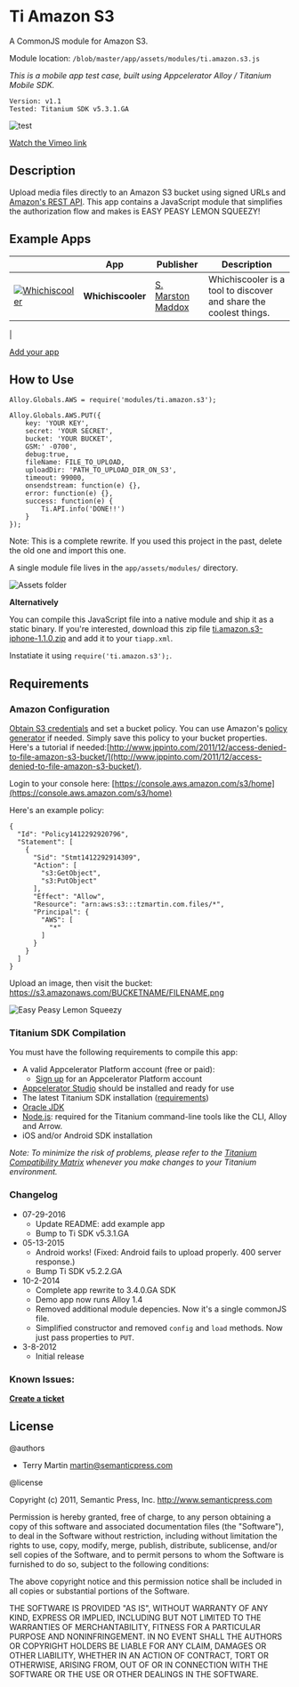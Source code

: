 # Ti Amazon S3

A CommonJS module for Amazon S3.



Module location: `/blob/master/app/assets/modules/ti.amazon.s3.js`

*This is a mobile app test case, built using Appcelerator Alloy / Titanium Mobile SDK.*

```
Version: v1.1
Tested: Titanium SDK v5.3.1.GA
```

![test](https://raw.githubusercontent.com/tzmartin/Ti-Amazon-S3/master/screencast.gif)

[Watch the Vimeo link](http://vimeo.com/107978881)

## Description

Upload media files directly to an Amazon S3 bucket using signed URLs and [Amazon's REST API](http://docs.aws.amazon.com/AmazonS3/latest/dev/RESTAuthentication.html).  This app contains a JavaScript module that simplifies the authorization flow and makes is EASY PEASY LEMON SQUEEZY!

## Example Apps

|   |  App | Publisher  | Description  | 
|---|---|---|---|
|  [![Whichiscooler](http://a3.mzstatic.com/us/r30/Purple20/v4/84/4f/9a/844f9a97-d1af-2bd8-9a38-d2e43f4ed525/icon90x90.png)](https://itunes.apple.com/us/app/whichiscooler/id971389872?mt=8#) |  **Whichiscooler** | [S. Marston Maddox](http://www.whichiscooler.com/)  |  Whichiscooler is a tool to discover and share the coolest things.
 |

[Add your app](https://github.com/tzmartin/Ti-Amazon-S3/issues/new)

## How to Use

    Alloy.Globals.AWS = require('modules/ti.amazon.s3');

    Alloy.Globals.AWS.PUT({
    	key: 'YOUR KEY',
    	secret: 'YOUR SECRET',
		bucket: 'YOUR BUCKET',
		GSM:' -0700',
		debug:true,
		fileName: FILE_TO_UPLOAD,
		uploadDir: 'PATH_TO_UPLOAD_DIR_ON_S3',
		timeout: 99000,
		onsendstream: function(e) {},
		error: function(e) {},
		success: function(e) {
			Ti.API.info('DONE!!')
		}
	});

Note: This is a complete rewrite. If you used this project in the past, delete the old one and import this one.

A single module file lives in the ```app/assets/modules/``` directory.

![Assets folder](https://monosnap.com/image/ytTb2RNWPYd6h5NdfJMUTnPpT0679V.png)

**Alternatively**

You can compile this JavaScript file into a native module and ship it as a static binary.  If you're interested, download this zip file [ti.amazon.s3-iphone-1.1.0.zip](https://raw.githubusercontent.com/tzmartin/Ti-Amazon-S3/master/dist/ti.amazon.s3-iphone-1.1.0.zip) and add it to your ```tiapp.xml```.

Instatiate it using ```require('ti.amazon.s3');```.

## Requirements

### Amazon Configuration

[Obtain S3 credentials](https://aws-portal.amazon.com/gp/aws/developer/account/index.html?action=access-key) and set a bucket policy.  You can use Amazon's [policy generator](http://awspolicygen.s3.amazonaws.com/policygen.html) if needed.  Simply save this policy to your bucket properties.  Here's a tutorial if needed:[http://www.jppinto.com/2011/12/access-denied-to-file-amazon-s3-bucket/](http://www.jppinto.com/2011/12/access-denied-to-file-amazon-s3-bucket/).

Login to your console here: [https://console.aws.amazon.com/s3/home](https://console.aws.amazon.com/s3/home)

Here's an example policy:

```
{
  "Id": "Policy1412292920796",
  "Statement": [
    {
      "Sid": "Stmt1412292914309",
      "Action": [
        "s3:GetObject",
        "s3:PutObject"
      ],
      "Effect": "Allow",
      "Resource": "arn:aws:s3:::tzmartin.com.files/*",
      "Principal": {
        "AWS": [
          "*"
        ]
      }
    }
  ]
}
```

Upload an image, then visit the bucket: https://s3.amazonaws.com/BUCKETNAME/FILENAME.png

![Easy Peasy Lemon Squeezy](https://www.supergaminator.com/Content/images/assets/GameAssets/game_317/game_317_logo_800x364_DEFAULT.png)

### Titanium SDK Compilation

You must have the following requirements to compile this app:

- A valid Appcelerator Platform account (free or paid):
	- [Sign up](http://www.appcelerator.com/signup) for an Appcelerator Platform account
- [Appcelerator Studio](https://platform.appcelerator.com/#/product/studio) should be installed and ready for use
- The latest Titanium SDK installation ([requirements](http://docs.appcelerator.com/platform/latest/#!/guide/Prerequisites))
- [Oracle JDK](http://docs.appcelerator.com/platform/latest/#!/guide/Installing_Oracle_JDK)
- [Node.js](http://docs.appcelerator.com/platform/latest/#!/guide/Installing_Node): required for the Titanium command-line tools like the CLI, Alloy and Arrow.
- iOS and/or Android SDK installation

*Note: To minimize the risk of problems, please refer to the [Titanium Compatibility Matrix](http://docs.appcelerator.com/platform/latest/#!/guide/Titanium_Compatibility_Matrix) whenever you make changes to your Titanium environment.*

### Changelog

- 07-29-2016
  - Update README: add example app
  - Bump to Ti SDK v5.3.1.GA
- 05-13-2015
	- Android works! (Fixed: Android fails to upload properly. 400 server response.)
  - Bump Ti SDK v5.2.2.GA
- 10-2-2014
	- Complete app rewrite to 3.4.0.GA SDK
	- Demo app now runs Alloy 1.4
	- Removed additional module depencies. Now it's a single commonJS file.
	- Simplified constructor and removed ```config``` and ```load``` methods.  Now just pass properties to ```PUT```.
- 3-8-2012
	- Initial release

### Known Issues:

**[Create a ticket](https://github.com/tzmartin/Ti-Amazon-S3/issues/new)**

## License

@authors

-   Terry Martin <martin@semanticpress.com>

@license    

Copyright (c) 2011, Semantic Press, Inc. <http://www.semanticpress.com>

Permission is hereby granted, free of charge, to any person obtaining
a copy of this software and associated documentation files (the
"Software"), to deal in the Software without restriction, including
without limitation the rights to use, copy, modify, merge, publish,
distribute, sublicense, and/or sell copies of the Software, and to
permit persons to whom the Software is furnished to do so, subject to
the following conditions:

The above copyright notice and this permission notice shall be
included in all copies or substantial portions of the Software.

THE SOFTWARE IS PROVIDED "AS IS", WITHOUT WARRANTY OF ANY KIND,
EXPRESS OR IMPLIED, INCLUDING BUT NOT LIMITED TO THE WARRANTIES OF
MERCHANTABILITY, FITNESS FOR A PARTICULAR PURPOSE AND
NONINFRINGEMENT. IN NO EVENT SHALL THE AUTHORS OR COPYRIGHT HOLDERS BE
LIABLE FOR ANY CLAIM, DAMAGES OR OTHER LIABILITY, WHETHER IN AN ACTION
OF CONTRACT, TORT OR OTHERWISE, ARISING FROM, OUT OF OR IN CONNECTION
WITH THE SOFTWARE OR THE USE OR OTHER DEALINGS IN THE SOFTWARE.
